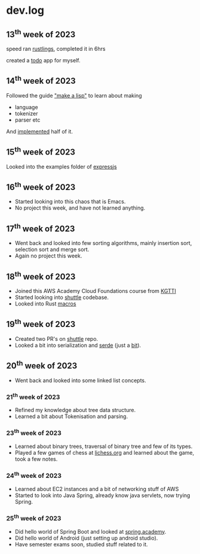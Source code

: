 dev.log
=======

13<sup>th</sup> week of 2023
----------------------------

speed ran [rustlings](https://github.com/rust-lang/rustlings), completed it in
6hrs

created a [todo](https://github.com/SyedFasiuddin/todo-rs) app for myself.

14<sup>th</sup> week of 2023
----------------------------

Followed the guide ["make a lisp"](https://github.com/kanaka/mal) to learn
about making
- language
- tokenizer
- parser etc

And [implemented](https://github.com/SyedFasiuddin/mal) half of it.

15<sup>th</sup> week of 2023
----------------------------

Looked into the examples folder of [expressjs](https://github.com/expressjs/express)

16<sup>th</sup> week of 2023
----------------------------

- Started looking into this chaos that is Emacs.
- No project this week, and have not learned anything.

17<sup>th</sup> week of 2023
----------------------------
- Went back and looked into few sorting algorithms, mainly insertion sort,
  selection sort and merge sort.
- Again no project this week.

18<sup>th</sup> week of 2023
----------------------------
- Joined this AWS Academy Cloud Foundations course from
  [KGTTI](https://www.kgtti.com/)
- Started looking into [shuttle](https://github.com/shuttle-hq/shuttle)
  codebase.
- Looked into Rust
  [macros](https://doc.rust-lang.org/stable/book/ch19-06-macros.html)

19<sup>th</sup> week of 2023
----------------------------
- Created two PR's on [shuttle](https://github.com/shuttle-hq/shuttle) repo.
- Looked a bit into serialization and [serde](https://serde.rs/) (just a
  [bit](https://github.com/SyedFasiuddin/todo-rs/commit/d8863c5848644f71320f0c25bdea844524a37a72)).

20<sup>th</sup> week of 2023
----------------------------
- Went back and looked into some linked list concepts.

### 21<sup>th</sup> week of 2023
- Refined my knowledge about tree data structure.
- Learned a bit about Tokenisation and parsing.

### 23<sup>th</sup> week of 2023
- Learned about binary trees, traversal of binary tree and few of its types.
- Played a few games of chess at  [lichess.org](https://lichess.org) and learned
  about the game, took a few notes.

### 24<sup>th</sup> week of 2023
- Learned about EC2 instances and a bit of networking stuff of AWS
- Started to look into Java Spring, already know java servlets, now trying
  Spring.

### 25<sup>th</sup> week of 2023
- Did hello world of Spring Boot and looked at
  [spring.academy](https://spring.academy).
- Did hello world of Android (just setting up android studio).
- Have semester exams soon, studied stuff related to it.
